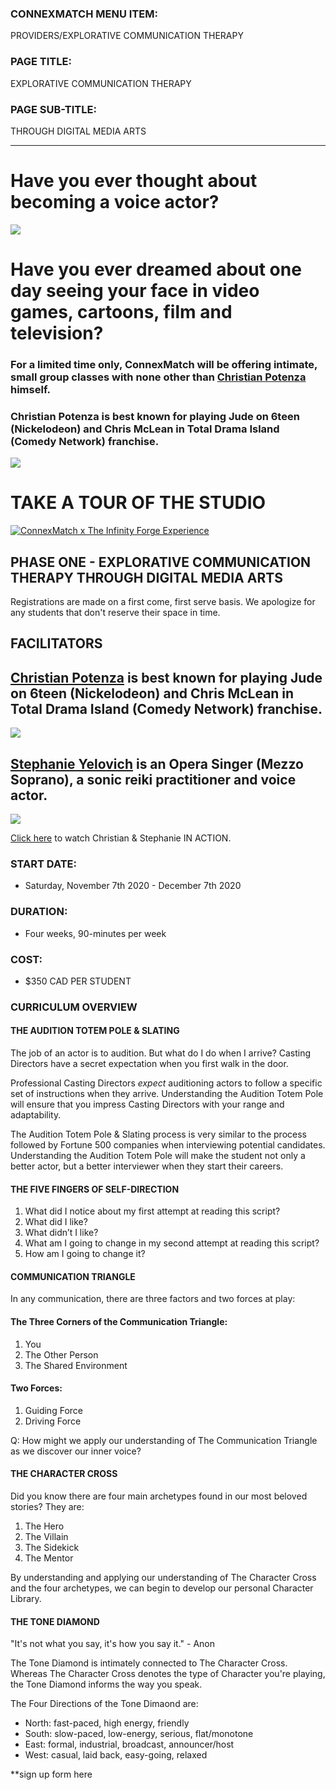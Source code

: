 <html>
<head></head>

<body>

### CONNEXMATCH MENU ITEM: 
PROVIDERS/EXPLORATIVE COMMUNICATION THERAPY

### PAGE TITLE: 
EXPLORATIVE COMMUNICATION THERAPY

### PAGE SUB-TITLE: 
THROUGH DIGITAL MEDIA ARTS

 * * *

# Have you ever thought about becoming a voice actor?

<IMG SRC = "https://i.imgur.com/1KO9vqx.jpg">

# Have you ever dreamed about one day seeing your face in video games, cartoons, film and television?

### For a limited time only, ConnexMatch will be offering intimate, small group classes with none other than [Christian Potenza](https://youtu.be/WmtTnG1B2Qg) himself.

### Christian Potenza is best known for playing Jude on 6teen (Nickelodeon) and Chris McLean in Total Drama Island (Comedy Network) franchise.

<img src = "https://m.media-amazon.com/images/M/MV5BMTYyNDA4ODgwNl5BMl5BanBnXkFtZTgwNzQ4MTYxNzE@._V1_SY1000_CR0,0,1501,1000_AL_.jpg">


# TAKE A TOUR OF THE STUDIO

[![ConnexMatch x The Infinity Forge Experience](https://i.imgur.com/QgfM4ZV.jpg)](http://www.youtube.com/watch?v=SejB4Ortfwg "ConnexMatch x The Infinity Forge Experience")


## PHASE ONE - EXPLORATIVE COMMUNICATION THERAPY THROUGH DIGITAL MEDIA ARTS

Registrations are made on a first come, first serve basis. We apologize for any students that don't reserve their space in time.


## FACILITATORS

## [Christian Potenza](https://www.imdb.com/name/nm0693066/) is best known for playing Jude on 6teen (Nickelodeon) and Chris McLean in Total Drama Island (Comedy Network) franchise.

<img src = "https://theseeker.ca/wp-content/uploads/2017/04/CAPE-012-Christian-Potenza.jpg">

## [Stephanie Yelovich](https://www.facebook.com/watch/?v=594976971371259) is an Opera Singer (Mezzo Soprano), a sonic reiki practitioner and voice actor.

<img src = "https://i.imgur.com/nKchu08.png">

[Click here](https://www.facebook.com/watch/?v=3038585346220366) to watch Christian & Stephanie IN ACTION.


### START DATE: 
- Saturday, November 7th 2020 - December 7th 2020


### DURATION: 
- Four weeks, 90-minutes per week


### COST: 
- $350 CAD PER STUDENT


### CURRICULUM OVERVIEW

#### THE AUDITION TOTEM POLE & SLATING

The job of an actor is to audition. But what do I do when I arrive? Casting Directors have a secret expectation when you first walk in the door.

Professional Casting Directors *expect* auditioning actors to follow a specific set of instructions when they arrive. Understanding the Audition Totem Pole will ensure that you impress Casting Directors with your range and adaptability.

The Audition Totem Pole & Slating process is very similar to the process followed by Fortune 500 companies when interviewing potential candidates. Understanding the Audition Totem Pole will make the student not only a better actor, but a better interviewer when they start their careers.


#### THE FIVE FINGERS OF SELF-DIRECTION

1. What did I notice about my first attempt at reading this script? 
2. What did I like? 
3. What didn’t I like? 
4. What am I going to change in my second attempt at reading this script?
5. How am I going to change it?


#### COMMUNICATION TRIANGLE

In any communication, there are three factors and two forces at play:


#### The Three Corners of the Communication Triangle:

1. You
2. The Other Person
3. The Shared Environment

#### Two Forces: 

1. Guiding Force
2. Driving Force

Q: How might we apply our understanding of The Communication Triangle as we discover our inner voice?


#### THE CHARACTER CROSS

Did you know there are four main archetypes found in our most beloved stories? They are:

1. The Hero
2. The Villain
3. The Sidekick
4. The Mentor

By understanding and applying our understanding of The Character Cross and the four archetypes, we can begin to develop our personal Character Library.


#### THE TONE DIAMOND

"It's not what you say, it's how you say it." - Anon

The Tone Diamond is intimately connected to The Character Cross. Whereas The Character Cross denotes the type of Character you're playing, the Tone Diamond informs the way you speak.

The Four Directions of the Tone Dimaond are:
- North: fast-paced, high energy, friendly
- South: slow-paced, low-energy, serious, flat/monotone
- East: formal, industrial, broadcast, announcer/host
- West: casual, laid back, easy-going, relaxed




**sign up form here
</BODY>
</html>
